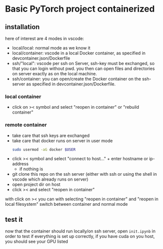 # Basic PyTorch project containerized

## installation

here of interest are 4 modes in vscode:

- local/local: normal mode as we know it
- local/container: vscode in a local Docker container, as specified in devcontainer.json/Dockerfile
- ssh/"local": vscode per ssh on Server, ssh-key must be exchanged, so that you can login without pwd. you then can open files and directories on server exactly as on the local machine.
- ssh/container: you can open/create the Docker container on the ssh-server as specified in devcontainer.json/Dockerfile.

### local container

- click on >< symbol  and select "reopen in container" or "rebuild container" 

### remote container

- take care that ssh keys are exchanged
- take care that docker runs on server in user mode
    ```sh
    sudo usermod -aG docker $USER
    ```
- click >< symbol  and select "connect to host..." + enter hostname or ip-address
    - if nothing is 
- git clone this repo on the ssh server (either with ssh or using the shell in vscode which already runs on server)
- open project dir on host
- click ><  and select "reopen in container"

with click on >< you can with selecting "reopen in container" and "reopen in local filesystem" switch between container and normal mode

## test it

now that the container should run locally/on ssh server, open `init.ipynb` in order to test if everything is set up correctly, if you have cuda on you host, you should see your GPU listed

